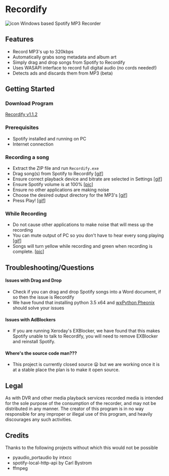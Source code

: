 # Recordify 
 ![icon] Windows based Spotify MP3 Recorder

## Features
- Record MP3's up to 320kbps
- Automatically grabs song metadata and album art
- Simply drag and drop songs from Spotify to Recordify
- Uses WASAPI interface to record full digital audio (no cords needed!)
- Detects ads and discards them from MP3 (beta)

## Getting Started
### Download Program
[Recordify v1.1.2](https://github.com/ailgup/Recordify/releases/download/1.1.2/Recordify.1.1.2.zip)
### Prerequisites
- Spotify installed and running on PC
- Internet connection

### Recording a song
- Extract the ZIP file and run ```Recordify.exe```
- Drag song(s) from Spotify to Recordify [[gif][drag]]
- Ensure correct playback device and bitrate are selected in Settings [[gif][settings]]
- Ensure Spotify volume is at 100% [[pic][hundred]]
- Ensure no other applications are making noise
- Choose the desired output directory for the MP3's [[gif][output]]
- Press Play! [[gif][play]]

### While Recording 
- Do not cause other applications to make noise that will mess up the recording
- You can mute output of PC so you don't have to hear every song playing [[gif][mute]]
- Songs will turn yellow while recording and green when recording is complete. [[pic][green]]

## Troubleshooting/Questions

#### Issues with Drag and Drop
- Check if you can drag and drop Spotify songs into a Word document, if so then the issue is Recordify
- We have found that installing python 3.5 x64 and [wxPython Pheonix](https://wxpython.org/Phoenix/snapshot-builds/) should solve your issues

#### Issues with AdBlockers
- If you are running Xeroday's EXBlocker, we have found that this makes Spotify unable to talk to Recordify, you will need to remove EXBlocker and reinstall Spotify.

#### Where's the source code man???
- This project is currently closed source :frowning: but we are working once it is at a stable place the plan is to make it open source.

## Legal
As with DVR and other media playback services recorded media is intended for the sole purpose of the consumption of the recorder, and may not be distributed in any manner. The creator of this program is in no way responsible for any improper or illegal use of this program, and heavily discourages any such activities. 

## Credits
Thanks to the following projects without which this would not be possible
- pyaudio_portaudio by intxcc
- spotify-local-http-api by Carl Bystrom
- ffmpeg

[green]:https://github.com/ailgup/Recordify/blob/master/images/green.png?raw=true
[play]:https://github.com/ailgup/Recordify/blob/master/images/play.gif?raw=true
[mute]:https://github.com/ailgup/Recordify/blob/master/images/mute.gif?raw=true
[output]:https://github.com/ailgup/Recordify/blob/master/images/output.gif?raw=true
[hundred]:https://github.com/ailgup/Recordify/blob/master/images/hundred.png?raw=true
[settings]:https://github.com/ailgup/Recordify/blob/master/images/settings.gif?raw=true
[drag]:https://github.com/ailgup/Recordify/blob/master/images/drag.gif
[icon]:https://raw.github.com/ailgup/Recordify/master/images/icon.png